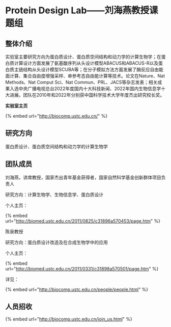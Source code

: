 # Protein Design Lab——刘海燕教授课题组

## 整体介绍

实验室主要研究方向为蛋白质设计、蛋白质空间结构和动力学的计算生物学；在蛋白质计算设计方面发展了氨基酸序列从头设计模型ABACUS和ABACUS-R以及蛋白质主链结构从头设计模型SCUBA等；在分子模拟方法方面发展了酶反应自由能面计算、集合自由度增强采样、单参考态自由能计算等技术。论文在Nature、Nat Methods、Nat Comput Sci、Nat Commun、PRL、JACS等杂志发表；相关成果入选中央广播电视总台2022年度国内十大科技新闻、2022年国内生物信息学十大进展。团队在2010年和2022年分别获中国科学技术大学年度杰出研究校长奖。

**实验室主页**

{% embed url="http://biocomp.ustc.edu.cn/" %}

## 研究方向

蛋白质设计、蛋白质空间结构和动力学的计算生物学

## 团队成员

刘海燕，讲席教授，国家杰出青年基金获得者，国家自然科学基金创新群体项目负责人

研究方向：计算生物学、生物信息学、蛋白质设计

个人主页：

{% embed url="http://biomed.ustc.edu.cn/2011/0825/c31896a570453/page.htm" %}

陈泉教授

研究方向：蛋白质设计改造及在合成生物学中的应用

个人主页：

{% embed url="http://biomed.ustc.edu.cn/2011/0331/c31898a570501/page.htm" %}

详见：

{% embed url="http://biocomp.ustc.edu.cn/people/people.html" %}

## 人员招收

{% embed url="http://biocomp.ustc.edu.cn/join_us.html" %}

